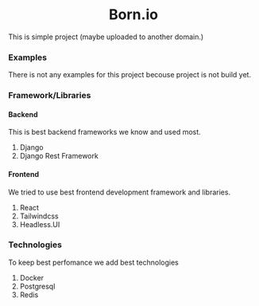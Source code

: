 <p><center><h1>Born.io</h1></center></p>

This is simple project (maybe uploaded to another domain.)



### Examples

There is not any examples for this project becouse project is not build yet.


### Framework/Libraries

#### Backend
This is best backend frameworks we know and used most.

1. Django
2. Django Rest Framework

#### Frontend
We tried to use best frontend development framework and libraries.

1. React
2. Tailwindcss
3. Headless.UI


### Technologies
To keep best perfomance we add best technologies

1. Docker
2. Postgresql
3. Redis

